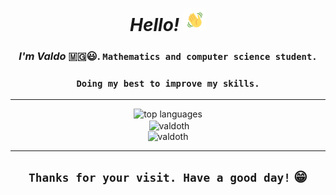 <h1 align="center"><em>Hello!</em> <img src="assets/wave.gif" alt="hand wave" width="36" height="36"></h1>
<h3 align="center"><b><em>I'm Valdo</em></b> 🇲🇬️😃️. <code>Mathematics and computer science student.</code></h3>
<h3 align="center"><code>Doing my best to improve my skills.</code></h3>
<hr>
    <div>
        <div align="center"><img src="https://github-readme-stats.vercel.app/api/top-langs/?username=valdoth&theme=tokyonight&layout=compact&langs_count=15" alt="top languages"></div>
            <div align="center">&nbsp;<img align="center" src="https://github-readme-stats.vercel.app/api?username=valdoth&show_icons=true&locale=en" alt="valdoth" /></div>
        <div align="center"> <img src="https://komarev.com/ghpvc/?username=valdoth&label=Profile%20views&color=0e75b6&style=flat" alt="valdoth" /> </div>
    </div>
<hr>

<h2 align="center"><code>Thanks for your visit. Have a good day!</code> 😁️</h1>
